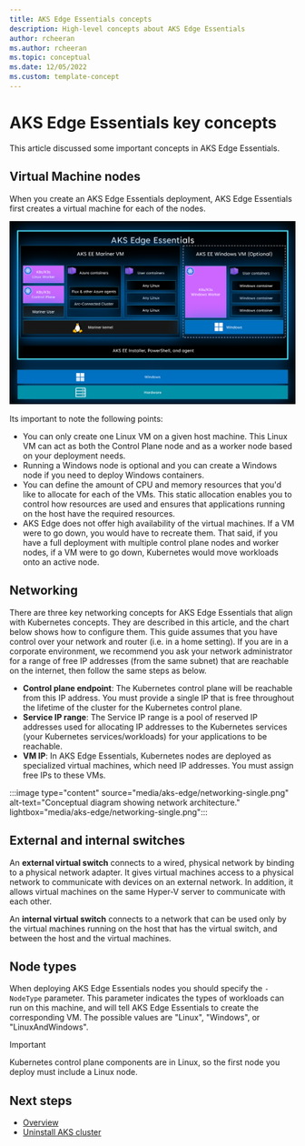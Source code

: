 ```yaml
---
title: AKS Edge Essentials concepts 
description: High-level concepts about AKS Edge Essentials 
author: rcheeran
ms.author: rcheeran
ms.topic: conceptual
ms.date: 12/05/2022
ms.custom: template-concept
---
```


# AKS Edge Essentials key concepts

This article discussed some important concepts in AKS Edge Essentials.

## Virtual Machine nodes

When you create an AKS Edge Essentials deployment, AKS Edge Essentials first creates a virtual machine for each of the nodes. 

![Screenshot showing the the VMs in AKS Edge.](./media/aks-edge/aks-edge-vm.png)

Its important to note the following points:

- You can only create one Linux VM on a given host machine. This Linux VM can act as both the Control Plane node and as a worker node based on your deployment needs.
- Running a Windows node is optional and you can create a Windows node if you need to deploy Windows containers. 
- You can define the amount of CPU and memory resources that you'd like to allocate for each of the VMs. This static allocation enables you to control how resources are used and ensures that applications running on the host have the required resources.
- AKS Edge does not offer high availability of the virtual machines. If a VM were to go down, you would have to recreate them. That said, if you have a full deployment with multiple control plane nodes and worker nodes, if a VM were to go down, Kubernetes would move workloads onto an active node. 


## Networking

There are three key networking concepts for AKS Edge Essentials that align with Kubernetes concepts. They are described in this article, and the chart below shows how to configure them. This guide assumes that you have control over your network and router (i.e. in a home setting). If you are in a corporate environment, we recommend you ask your network administrator for a range of free IP addresses (from the same subnet) that are reachable on the internet, then follow the same steps as below.

- **Control plane endpoint**: The Kubernetes control plane will be reachable from this IP address. You must provide a single IP that is free throughout the lifetime of the cluster for the Kubernetes control plane.
- **Service IP range**: The Service IP range is a pool of reserved IP addresses used for allocating IP addresses to the Kubernetes services (your Kubernetes services/workloads) for your applications to  be reachable.
- **VM IP**: In AKS Edge Essentials, Kubernetes nodes are deployed as specialized virtual machines, which need IP addresses. You must assign free IPs to these VMs.

:::image type="content" source="media/aks-edge/networking-single.png" alt-text="Conceptual diagram showing network architecture." lightbox="media/aks-edge/networking-single.png":::

## External and internal switches

An **external virtual switch** connects to a wired, physical network by binding to a physical network adapter. It gives virtual machines access to a physical network to communicate with devices on an external network. In addition, it allows virtual machines on the same Hyper-V server to communicate with each other.

An **internal virtual switch** connects to a network that can be used only by the virtual machines running on the host that has the virtual switch, and between the host and the virtual machines.

## Node types

When deploying AKS Edge Essentials nodes you should specify the `-NodeType` parameter. This parameter indicates the types of workloads can run on this machine, and will tell AKS Edge Essentials to create the corresponding VM. The possible values are "Linux", "Windows", or "LinuxAndWindows".

> [!IMPORTANT]
> Kubernetes control plane components are in Linux, so the first node you deploy must include a Linux node.

## Next steps

- [Overview](aks-edge-overview.md)
- [Uninstall AKS cluster](aks-edge-howto-uninstall.md)
